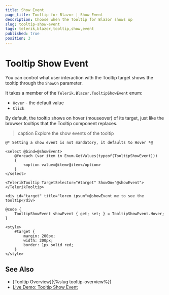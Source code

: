 ```yaml
---
title: Show Event
page_title: Tooltip for Blazor | Show Event
description: Choose when the Tooltip for Blazor shows up
slug: tooltip-show-event
tags: telerik,blazor,tooltip,show,event
published: true
position: 3
---
```


# Tooltip Show Event

You can control what user interaction with the Tooltip target shows the tooltip through the `ShowOn` parameter.

It takes a member of the `Telerik.Blazor.TooltipShowEvent` enum:

* `Hover` - the default value
* `Click`

By default, the tooltip shows on hover (mouseover) of its target, just like the browser tooltips that the Tooltip component replaces.

>caption Explore the show events of the tooltip

````CSHTML
@* Setting a show event is not mandatory, it defaults to Hover *@

<select @bind=@showEvent>
    @foreach (var item in Enum.GetValues(typeof(TooltipShowEvent)))
    {
        <option value=@item>@item</option>
    }
</select>

<TelerikTooltip TargetSelector="#target" ShowOn="@showEvent">
</TelerikTooltip>

<div id="target" title="lorem ipsum">@showEvent me to see the tooltip</div>

@code {
    TooltipShowEvent showEvent { get; set; } = TooltipShowEvent.Hover;
}

<style>
    #target {
        margin: 200px;
        width: 200px;
        border: 1px solid red;
    }
</style>
````


## See Also

* [Tooltip Overview]({%slug tooltip-overview%})
* [Live Demo: Tooltip Show Event](https://demos.telerik.com/blazor-ui/tooltip/show-event)

